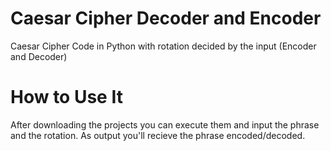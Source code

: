 # Caesar Cipher Decoder and Encoder
Caesar Cipher Code in Python with rotation decided by the input (Encoder and Decoder)

# How to Use It
After downloading the projects you can execute them and input the phrase and the rotation. As output you'll recieve the phrase encoded/decoded.

